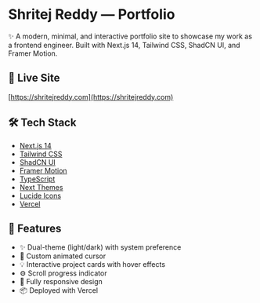 # Shritej Reddy — Portfolio

✨ A modern, minimal, and interactive portfolio site to showcase my work as a frontend engineer. Built with Next.js 14, Tailwind CSS, ShadCN UI, and Framer Motion.

## 🚀 Live Site

[https://shritejreddy.com](https://shritejreddy.com)

## 🛠️ Tech Stack

- [Next.js 14](https://nextjs.org/)
- [Tailwind CSS](https://tailwindcss.com/)
- [ShadCN UI](https://ui.shadcn.com/)
- [Framer Motion](https://www.framer.com/motion/)
- [TypeScript](https://www.typescriptlang.org/)
- [Next Themes](https://github.com/pacocoursey/next-themes)
- [Lucide Icons](https://lucide.dev/)
- [Vercel](https://vercel.com)

## 📸 Features

- ✨ Dual-theme (light/dark) with system preference
- 🎯 Custom animated cursor
- 💡 Interactive project cards with hover effects
- ⚙️ Scroll progress indicator
- 💬 Fully responsive design
- 📦 Deployed with Vercel

